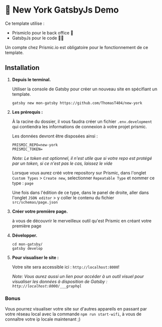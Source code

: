 # 🚀 New York GatsbyJs Demo

Ce template utilise :
* PrismicIo pour le back office 📕
* GatsbyJs pour le code 👨‍💻

Un compte chez Prismic.io est obligatoire pour le fonctionnement de ce template.

## Installation


1.  **Depuis le terminal.**

    Utiliser la console de Gatsby pour créer un nouveau site en spécifiant un template.

    ```shell
    gatsby new mon-gatsby https://github.com/ThomasT404/new-york
    ```
    
2.  **Les prérequis :**

    À la racine du dossier, il vous faudra créer un fichier `.env.development` qui contiendra les informations de connexion à votre projet prismic.
    
    Les données devront être disposées ainsi :
    ```shell
    PRISMIC_REPO=new-york
    PRISMIC_TOKEN=
    ```
    
    _Note: Le token est optionnel, il n'est utile que si votre repo est protégé par un token, si ce n'est pas le cas, laissez le vide_

    Lorsque vous aurez créé votre repository sur Prismic, dans l'onglet `Custom Types` > `Create new`,
    selectionner `Repeatable Type` et nommer ce type : `page`
    
    Une fois dans l'édition de ce type, dans le panel de droite, aller dans l'onglet `JSON editor` > y coller le contenu du fichier `src/schemas/page.json`

3.  **Créer votre première page.**

    à vous de découvrir le merveilleux outil qu'est Prismic en créant votre première page
    
4.  **Développer.**

    ```shell
    cd mon-gatsby/
    gatsby develop
    ```
   
5.  **Pour visualiser le site :**

    Votre site sera accessible ici : `http://localhost:8000`!

    _Note: Vous aurez aussi un lien pour accéder à un outil visuel pour visualiser les données à disposition de Gatsby : _`http://localhost:8000/___graphql`__
    
### Bonus
Vous pourrez visualiser votre site sur d'autres appareils en passant par votre réseau local avec la commande `npm run start-wifi`, à vous de connaître votre ip locale maintenant ;)
